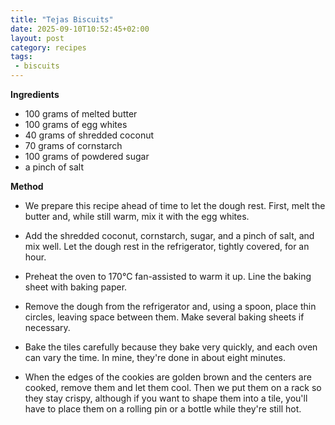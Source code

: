 ```yaml
---
title: "Tejas Biscuits"
date: 2025-09-10T10:52:45+02:00
layout: post
category: recipes
tags:
 - biscuits
---
```


**Ingredients**

* 100 grams of melted butter
* 100 grams of egg whites
* 40 grams of shredded coconut
* 70 grams of cornstarch
* 100 grams of powdered sugar
* a pinch of salt

**Method**

* We prepare this recipe ahead of time to let the dough rest. First, melt the butter and, while still warm, mix it with the egg whites.

* Add the shredded coconut, cornstarch, sugar, and a pinch of salt, and mix well. Let the dough rest in the refrigerator, tightly covered, for an hour.

* Preheat the oven to 170°C fan-assisted to warm it up. Line the baking sheet with baking paper.

* Remove the dough from the refrigerator and, using a spoon, place thin circles, leaving space between them. Make several baking sheets if necessary.

* Bake the tiles carefully because they bake very quickly, and each oven can vary the time. In mine, they're done in about eight minutes.

* When the edges of the cookies are golden brown and the centers are cooked, remove them and let them cool.  Then we put them on a rack so they stay crispy, although if you want to shape them into a tile, you'll have to place them on a rolling pin or a bottle while they're still hot.
